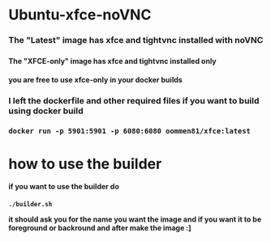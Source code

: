 # Ubuntu-xfce-noVNC

<h3>The "Latest" image has  xfce and tightvnc installed with noVNC<h3/>

<h4/>The "XFCE-only" image has xfce and tightvnc installed only<h4>

<h4/>you are free to use xfce-only in your docker builds<h4>

  <h3>I left the dockerfile and other required files if you want to build using docker build<h3/>

<pre><code class="language-docker">docker run -p 5901:5901 -p 6080:6080 oommen81/xfce:latest
</code></pre>

# how to use the builder

<h4>if you want to use the builder do<h4/>

<pre><code class="language-bash">./builder.sh
</code></pre>

it should ask you for the name you want the image and if you want it to be foreground or backround and after make the image :]
